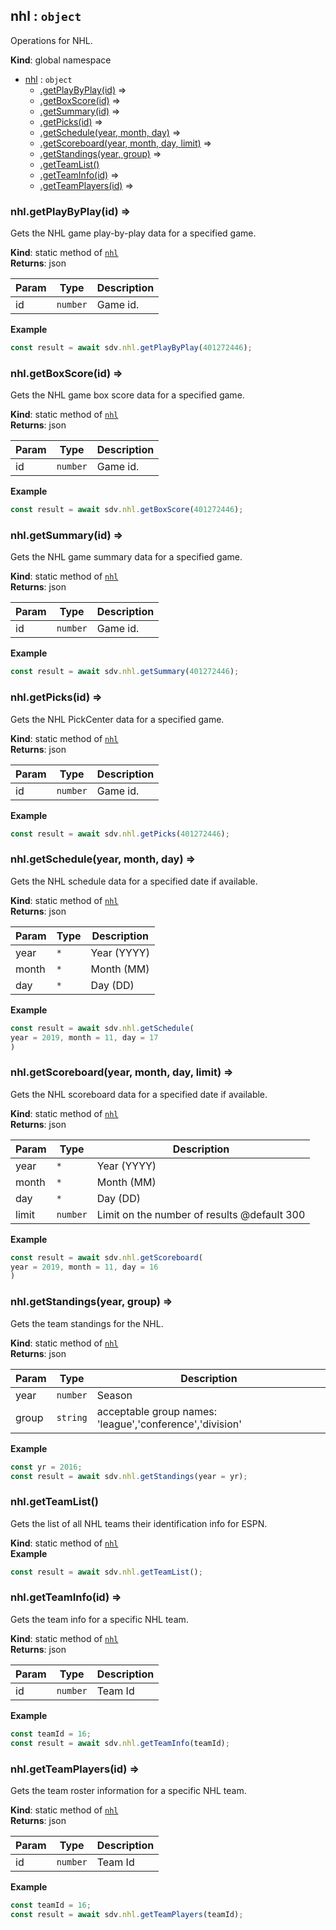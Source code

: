 <a name="nhl"></a>

## nhl : <code>object</code>
Operations for NHL.

**Kind**: global namespace  

* [nhl](#nhl) : <code>object</code>
    * [.getPlayByPlay(id)](#nhl.getPlayByPlay) ⇒
    * [.getBoxScore(id)](#nhl.getBoxScore) ⇒
    * [.getSummary(id)](#nhl.getSummary) ⇒
    * [.getPicks(id)](#nhl.getPicks) ⇒
    * [.getSchedule(year, month, day)](#nhl.getSchedule) ⇒
    * [.getScoreboard(year, month, day, limit)](#nhl.getScoreboard) ⇒
    * [.getStandings(year, group)](#nhl.getStandings) ⇒
    * [.getTeamList()](#nhl.getTeamList)
    * [.getTeamInfo(id)](#nhl.getTeamInfo) ⇒
    * [.getTeamPlayers(id)](#nhl.getTeamPlayers) ⇒

<a name="nhl.getPlayByPlay"></a>

### nhl.getPlayByPlay(id) ⇒
Gets the NHL game play-by-play data for a specified game.

**Kind**: static method of [<code>nhl</code>](#nhl)  
**Returns**: json  

| Param | Type | Description |
| --- | --- | --- |
| id | <code>number</code> | Game id. |

**Example**  
```js
const result = await sdv.nhl.getPlayByPlay(401272446);
```
<a name="nhl.getBoxScore"></a>

### nhl.getBoxScore(id) ⇒
Gets the NHL game box score data for a specified game.

**Kind**: static method of [<code>nhl</code>](#nhl)  
**Returns**: json  

| Param | Type | Description |
| --- | --- | --- |
| id | <code>number</code> | Game id. |

**Example**  
```js
const result = await sdv.nhl.getBoxScore(401272446);
```
<a name="nhl.getSummary"></a>

### nhl.getSummary(id) ⇒
Gets the NHL game summary data for a specified game.

**Kind**: static method of [<code>nhl</code>](#nhl)  
**Returns**: json  

| Param | Type | Description |
| --- | --- | --- |
| id | <code>number</code> | Game id. |

**Example**  
```js
const result = await sdv.nhl.getSummary(401272446);
```
<a name="nhl.getPicks"></a>

### nhl.getPicks(id) ⇒
Gets the NHL PickCenter data for a specified game.

**Kind**: static method of [<code>nhl</code>](#nhl)  
**Returns**: json  

| Param | Type | Description |
| --- | --- | --- |
| id | <code>number</code> | Game id. |

**Example**  
```js
const result = await sdv.nhl.getPicks(401272446);
```
<a name="nhl.getSchedule"></a>

### nhl.getSchedule(year, month, day) ⇒
Gets the NHL schedule data for a specified date if available.

**Kind**: static method of [<code>nhl</code>](#nhl)  
**Returns**: json  

| Param | Type | Description |
| --- | --- | --- |
| year | <code>\*</code> | Year (YYYY) |
| month | <code>\*</code> | Month (MM) |
| day | <code>\*</code> | Day (DD) |

**Example**  
```js
const result = await sdv.nhl.getSchedule(
year = 2019, month = 11, day = 17
)
```
<a name="nhl.getScoreboard"></a>

### nhl.getScoreboard(year, month, day, limit) ⇒
Gets the NHL scoreboard data for a specified date if available.

**Kind**: static method of [<code>nhl</code>](#nhl)  
**Returns**: json  

| Param | Type | Description |
| --- | --- | --- |
| year | <code>\*</code> | Year (YYYY) |
| month | <code>\*</code> | Month (MM) |
| day | <code>\*</code> | Day (DD) |
| limit | <code>number</code> | Limit on the number of results @default 300 |

**Example**  
```js
const result = await sdv.nhl.getScoreboard(
year = 2019, month = 11, day = 16
)
```
<a name="nhl.getStandings"></a>

### nhl.getStandings(year, group) ⇒
Gets the team standings for the NHL.

**Kind**: static method of [<code>nhl</code>](#nhl)  
**Returns**: json  

| Param | Type | Description |
| --- | --- | --- |
| year | <code>number</code> | Season |
| group | <code>string</code> | acceptable group names: 'league','conference','division' |

**Example**  
```js
const yr = 2016;
const result = await sdv.nhl.getStandings(year = yr);
```
<a name="nhl.getTeamList"></a>

### nhl.getTeamList()
Gets the list of all NHL teams their identification info for ESPN.

**Kind**: static method of [<code>nhl</code>](#nhl)  
**Example**  
```js
const result = await sdv.nhl.getTeamList();
```
<a name="nhl.getTeamInfo"></a>

### nhl.getTeamInfo(id) ⇒
Gets the team info for a specific NHL team.

**Kind**: static method of [<code>nhl</code>](#nhl)  
**Returns**: json  

| Param | Type | Description |
| --- | --- | --- |
| id | <code>number</code> | Team Id |

**Example**  
```js
const teamId = 16;
const result = await sdv.nhl.getTeamInfo(teamId);
```
<a name="nhl.getTeamPlayers"></a>

### nhl.getTeamPlayers(id) ⇒
Gets the team roster information for a specific NHL team.

**Kind**: static method of [<code>nhl</code>](#nhl)  
**Returns**: json  

| Param | Type | Description |
| --- | --- | --- |
| id | <code>number</code> | Team Id |

**Example**  
```js
const teamId = 16;
const result = await sdv.nhl.getTeamPlayers(teamId);
```
